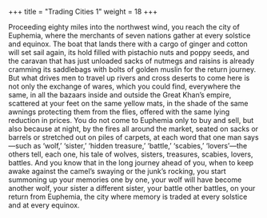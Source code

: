 +++
title = "Trading Cities 1"
weight = 18
+++

Proceeding eighty miles into the northwest wind, you reach the city of Euphemia, where the merchants of seven nations gather at every solstice and equinox. The boat that lands there with a cargo of ginger and cotton will set sail again, its hold filled with pistachio nuts and poppy seeds, and the caravan that has just unloaded sacks of nutmegs and raisins is already cramming its saddlebags with bolts of golden muslin for the return journey. But what drives men to travel up rivers and cross deserts to come here is not only the exchange of wares, which you could find, everywhere the same, in all the bazaars inside and outside the Great Khan’s empire, scattered at your feet on the same yellow mats, in the shade of the same awnings protecting them from the flies, offered with the same lying reduction in prices. You do not come to Euphemia only to buy and sell, but also because at night, by the fires all around the market, seated on sacks or barrels or stretched out on piles of carpets, at each word that one man says—such as ‘wolf,’ ‘sister,’ ‘hidden treasure,’ ‘battle,’ ‘scabies,’ ‘lovers’—the others tell, each one, his tale of wolves, sisters, treasures, scabies, lovers, battles. And you know that in the long journey ahead of you, when to keep awake against the camel’s swaying or the junk’s rocking, you start summoning up your memories one by one, your wolf will have become another wolf, your sister a different sister, your battle other battles, on your return from Euphemia, the city where memory is traded at every solstice and at every equinox.